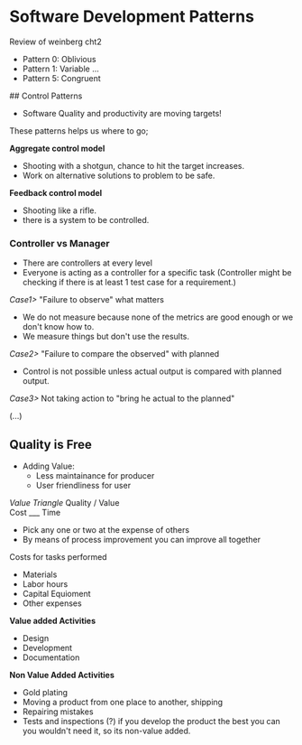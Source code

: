 # Software Development Patterns

Review of weinberg cht2

- Pattern 0: Oblivious
- Pattern 1: Variable
...
- Pattern 5: Congruent

## Control Patterns

- Software Quality and productivity are moving targets!

These patterns helps us where to go;

**Aggregate control model**
- Shooting with a shotgun, chance to hit the target increases.
- Work on alternative solutions to problem to be safe.

**Feedback control model**
- Shooting like a rifle.
- there is a system to be controlled.

### Controller vs Manager

- There are controllers at every level
- Everyone is acting as a controller for a specific task
(Controller might be checking if there is at least 1 test case for a requirement.)

*Case1>* "Failure to observe" what matters
- We do not measure because none of the metrics are good enough or we don't know how to.
- We measure things but don't use the results.

*Case2>* "Failure to compare the observed" with planned
- Control is not possible unless actual output is compared with planned output.

*Case3>* Not taking action to "bring he actual to the planned"

(...)

## Quality is Free

- Adding Value:
  - Less maintainance for producer
  - User friendliness for user

*Value Triangle*
    Quality
  /  Value  \
Cost  ___  Time

- Pick any one or two at the expense of others
- By means of process improvement you can improve all together

Costs for tasks performed
- Materials
- Labor hours
- Capital Equioment
- Other expenses

**Value added Activities**
- Design
- Development
- Documentation

**Non Value Added Activities**
- Gold plating
- Moving a product from one place to another, shipping
- Repairing mistakes
- Tests and inspections (?) if you develop the product the best you can you wouldn't need it, so its non-value added.
